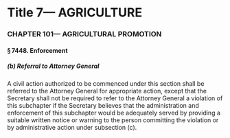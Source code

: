 
# Title 7— AGRICULTURE
### CHAPTER 101— AGRICULTURAL PROMOTION
#### § 7448. Enforcement
##### (b) Referral to Attorney General

A civil action authorized to be commenced under this section shall be referred to the Attorney General for appropriate action, except that the Secretary shall not be required to refer to the Attorney General a violation of this subchapter if the Secretary believes that the administration and enforcement of this subchapter would be adequately served by providing a suitable written notice or warning to the person committing the violation or by administrative action under subsection (c).
